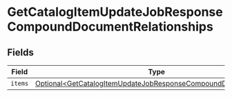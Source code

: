 # GetCatalogItemUpdateJobResponseCompoundDocumentRelationships


## Fields

| Field                                                                                                                                              | Type                                                                                                                                               | Required                                                                                                                                           | Description                                                                                                                                        |
| -------------------------------------------------------------------------------------------------------------------------------------------------- | -------------------------------------------------------------------------------------------------------------------------------------------------- | -------------------------------------------------------------------------------------------------------------------------------------------------- | -------------------------------------------------------------------------------------------------------------------------------------------------- |
| `items`                                                                                                                                            | [Optional\<GetCatalogItemUpdateJobResponseCompoundDocumentItems>](../../models/components/GetCatalogItemUpdateJobResponseCompoundDocumentItems.md) | :heavy_minus_sign:                                                                                                                                 | N/A                                                                                                                                                |